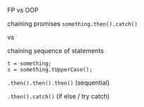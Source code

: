 FP vs OOP

chaining promises   `something.then().catch()`

vs

chaining sequence of statements    

```
t = something;
s = something.tUpperCase();
```

`.then().then().then()` (sequential)

`.then().catch()` (if else / try catch)
